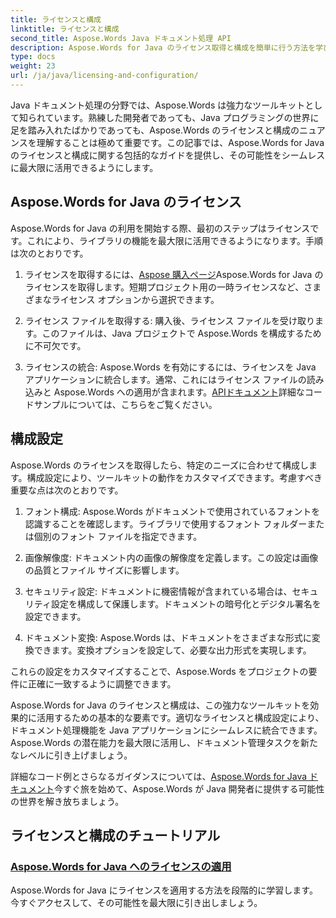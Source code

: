 ```yaml
---
title: ライセンスと構成
linktitle: ライセンスと構成
second_title: Aspose.Words Java ドキュメント処理 API
description: Aspose.Words for Java のライセンス取得と構成を簡単に行う方法を学びます。Java アプリケーションでドキュメントを処理するためのこの強力なツールキットのセットアップの詳細を詳しく見てみましょう。
type: docs
weight: 23
url: /ja/java/licensing-and-configuration/
---
```

Java ドキュメント処理の分野では、Aspose.Words は強力なツールキットとして知られています。熟練した開発者であっても、Java プログラミングの世界に足を踏み入れたばかりであっても、Aspose.Words のライセンスと構成のニュアンスを理解することは極めて重要です。この記事では、Aspose.Words for Java のライセンスと構成に関する包括的なガイドを提供し、その可能性をシームレスに最大限に活用できるようにします。

## Aspose.Words for Java のライセンス

Aspose.Words for Java の利用を開始する際、最初のステップはライセンスです。これにより、ライブラリの機能を最大限に活用できるようになります。手順は次のとおりです。

1. ライセンスを取得するには、[Aspose 購入ページ](https://purchase.aspose.com/buy)Aspose.Words for Java のライセンスを取得します。短期プロジェクト用の一時ライセンスなど、さまざまなライセンス オプションから選択できます。

2. ライセンス ファイルを取得する: 購入後、ライセンス ファイルを受け取ります。このファイルは、Java プロジェクトで Aspose.Words を構成するために不可欠です。

3. ライセンスの統合: Aspose.Words を有効にするには、ライセンスを Java アプリケーションに統合します。通常、これにはライセンス ファイルの読み込みと Aspose.Words への適用が含まれます。[APIドキュメント](https://reference.aspose.com/words/java/)詳細なコードサンプルについては、こちらをご覧ください。

## 構成設定

Aspose.Words のライセンスを取得したら、特定のニーズに合わせて構成します。構成設定により、ツールキットの動作をカスタマイズできます。考慮すべき重要な点は次のとおりです。

1. フォント構成: Aspose.Words がドキュメントで使用されているフォントを認識することを確認します。ライブラリで使用するフォント フォルダーまたは個別のフォント ファイルを指定できます。

2. 画像解像度: ドキュメント内の画像の解像度を定義します。この設定は画像の品質とファイル サイズに影響します。

3. セキュリティ設定: ドキュメントに機密情報が含まれている場合は、セキュリティ設定を構成して保護します。ドキュメントの暗号化とデジタル署名を設定できます。

4. ドキュメント変換: Aspose.Words は、ドキュメントをさまざまな形式に変換できます。変換オプションを設定して、必要な出力形式を実現します。

これらの設定をカスタマイズすることで、Aspose.Words をプロジェクトの要件に正確に一致するように調整できます。

Aspose.Words for Java のライセンスと構成は、この強力なツールキットを効果的に活用するための基本的な要素です。適切なライセンスと構成設定により、ドキュメント処理機能を Java アプリケーションにシームレスに統合できます。Aspose.Words の潜在能力を最大限に活用し、ドキュメント管理タスクを新たなレベルに引き上げましょう。

詳細なコード例とさらなるガイダンスについては、[Aspose.Words for Java ドキュメント](https://reference.aspose.com/words/java/)今すぐ旅を始めて、Aspose.Words が Java 開発者に提供する可能性の世界を解き放ちましょう。

## ライセンスと構成のチュートリアル
### [Aspose.Words for Java へのライセンスの適用](./applying-licensing/)
Aspose.Words for Java にライセンスを適用する方法を段階的に学習します。今すぐアクセスして、その可能性を最大限に引き出しましょう。